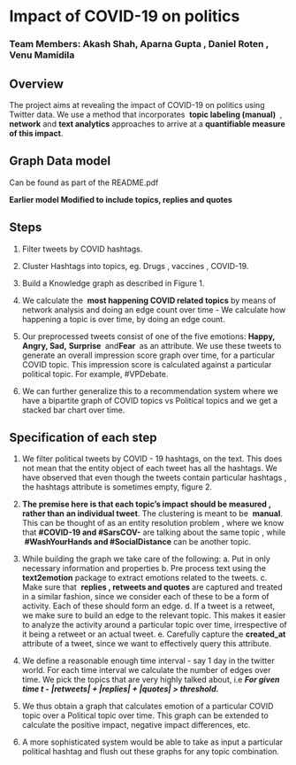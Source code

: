 # Impact of COVID-19 on politics

### Team Members: Akash Shah, Aparna Gupta , Daniel Roten , Venu Mamidila


## Overview

The project aims at revealing the impact of COVID-19 on politics using Twitter data. We use
a method that incorporates ​ **topic labeling (manual) ​** , ​ **network​** and ​ **text analytics**
approaches to arrive at a ​ **quantifiable measure of this impact​**.

## Graph Data model
Can be found as part of the README.pdf

**Earlier model
Modified to include topics, replies and quotes**


## Steps

1. Filter tweets by COVID hashtags.
2. Cluster Hashtags into topics, eg. Drugs , vaccines , COVID-19.
3. Build a Knowledge graph as described in Figure 1.
4. We calculate the ​ **most happening COVID related topics​** by means of network
    analysis and doing an edge count over time - We calculate how happening a topic is
    over time, by doing an edge count.
5. Our preprocessed tweets consist of one of the five emotions: ​ **Happy, Angry, Sad,**
    **Surprise ​** and​ **Fear ​** as an attribute. We use these tweets to generate an overall
    impression score graph over time, for a particular COVID topic. This impression
    score is calculated against a particular political topic. For example, #VPDebate.


6. We can further generalize this to a recommendation system where we have a
    bipartite graph of COVID topics vs Political topics and we get a stacked bar chart
    over time.

## Specification of each step

1. We filter political tweets by COVID - 19 hashtags, on the text. This does not mean
    that the entity object of each tweet has all the hashtags. We have observed that
    even though the tweets contain particular hashtags , the hashtags attribute is
    sometimes empty, figure 2.
2. **The premise here is that each topic’s impact should be measured , rather than**
    **an individual tweet​**. The clustering is meant to be ​ **manual​**. This can be thought of
    as an entity resolution problem , where we know that ​ **#COVID-19 and #SarsCOV-**
    are talking about the same topic , while ​ **#WashYourHands and #SocialDistance**
    can be another topic.
3. While building the graph we take care of the following:
    a. Put in only necessary information and properties
    b. Pre process text using the ​ **text2emotion​** package to extract emotions
       related to the tweets.
    c. Make sure that ​ **replies , retweets and quotes​** are captured and treated in a
       similar fashion, since we consider each of these to be a form of activity. Each
       of these should form an edge.
    d. If a tweet is a retweet, we make sure to build an edge to the relevant topic.
       This makes it easier to analyze the activity around a particular topic over
       time, irrespective of it being a retweet or an actual tweet.
    e. Carefully capture the ​ **created_at​** attribute of a tweet, since we want to
       effectively query this attribute.
4. We define a reasonable enough time interval - say 1 day in the twitter world. For each time interval we calculate the number of edges over time. We pick the topics
    that are very highly talked about, i.e
       **_For given time t -_**
          **_|retweets| + |replies| + |quotes| > threshold​._**


5. We thus obtain a graph that calculates emotion of a particular COVID topic over a Political topic over time. This graph can be extended to
    calculate the positive impact, negative impact differences, etc.
6. A more sophisticated system would be able to take as input a particular political
    hashtag and flush out these graphs for any topic combination.


